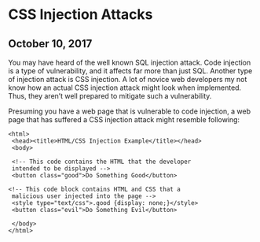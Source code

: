 # CSS Injection Attacks
## October 10, 2017

You may have heard of the well known SQL injection attack. Code injection is a type of vulnerability, and it affects far more than just SQL. Another type of injection attack is CSS injection. A lot of novice web developers my not know how an actual CSS injection attack might look when implemented. Thus, they aren’t well prepared to mitigate such a vulnerability.

Presuming you have a web page that is vulnerable to code injection, a web page that has suffered a CSS injection attack might resemble following:

```
<html>
 <head><title>HTML/CSS Injection Example</title></head>
 <body>

 <!-- This code contains the HTML that the developer
 intended to be displayed -->
 <button class="good">Do Something Good</button>

<!-- This code block contains HTML and CSS that a
 malicious user injected into the page -->
 <style type="text/css">.good {display: none;}</style>
 <button class="evil">Do Something Evil</button>

 </body>
</html>
```